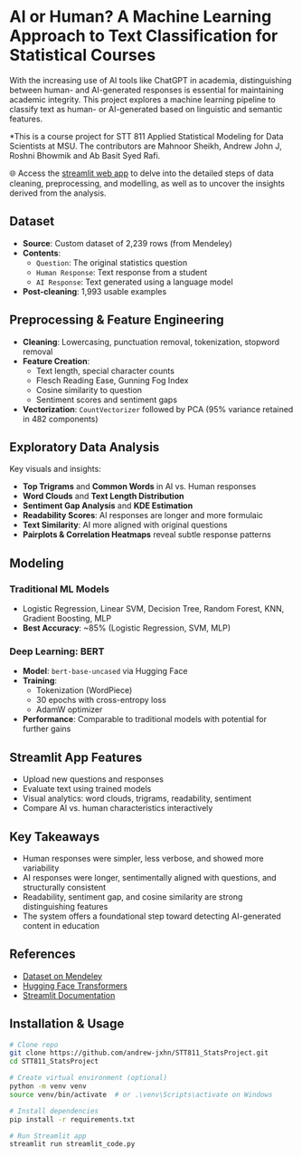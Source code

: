 # AI or Human? A Machine Learning Approach to Text Classification for Statistical Courses
With the increasing use of AI tools like ChatGPT in academia, distinguishing between human- and AI-generated responses is essential for maintaining academic integrity. This project explores a machine learning pipeline to classify text as human- or AI-generated based on linguistic and semantic features.

*This is a course project for STT 811 Applied Statistical Modeling for Data Scientists at MSU. The contributors are Mahnoor Sheikh, Andrew John J, Roshni Bhowmik and Ab Basit Syed Rafi.

🌐 Access the [streamlit web app](https://nlp-approach-to-ai-text-classification-stt-811.streamlit.app/) to delve into the detailed steps of data cleaning, preprocessing, and modelling, as well as to uncover the insights derived from the analysis.

## Dataset
- **Source**: Custom dataset of 2,239 rows (from Mendeley)
- **Contents**:
  - `Question`: The original statistics question
  - `Human Response`: Text response from a student
  - `AI Response`: Text generated using a language model
- **Post-cleaning**: 1,993 usable examples

## Preprocessing & Feature Engineering
- **Cleaning**: Lowercasing, punctuation removal, tokenization, stopword removal
- **Feature Creation**:
  - Text length, special character counts
  - Flesch Reading Ease, Gunning Fog Index
  - Cosine similarity to question
  - Sentiment scores and sentiment gaps
- **Vectorization**: `CountVectorizer` followed by PCA (95% variance retained in 482 components)

## Exploratory Data Analysis
Key visuals and insights:
- **Top Trigrams** and **Common Words** in AI vs. Human responses
- **Word Clouds** and **Text Length Distribution**
- **Sentiment Gap Analysis** and **KDE Estimation**
- **Readability Scores**: AI responses are longer and more formulaic
- **Text Similarity**: AI more aligned with original questions
- **Pairplots & Correlation Heatmaps** reveal subtle response patterns

## Modeling
### Traditional ML Models
- Logistic Regression, Linear SVM, Decision Tree, Random Forest, KNN, Gradient Boosting, MLP
- **Best Accuracy**: ~85% (Logistic Regression, SVM, MLP)

### Deep Learning: BERT
- **Model**: `bert-base-uncased` via Hugging Face
- **Training**:
  - Tokenization (WordPiece)
  - 30 epochs with cross-entropy loss
  - AdamW optimizer
- **Performance**: Comparable to traditional models with potential for further gains

## Streamlit App Features
- Upload new questions and responses
- Evaluate text using trained models
- Visual analytics: word clouds, trigrams, readability, sentiment
- Compare AI vs. human characteristics interactively

## Key Takeaways
- Human responses were simpler, less verbose, and showed more variability
- AI responses were longer, sentimentally aligned with questions, and structurally consistent
- Readability, sentiment gap, and cosine similarity are strong distinguishing features
- The system offers a foundational step toward detecting AI-generated content in education

## References
- [Dataset on Mendeley](https://data.mendeley.com/datasets/mh892rksk2/4)
- [Hugging Face Transformers](https://huggingface.co/transformers/)
- [Streamlit Documentation](https://docs.streamlit.io/)

## Installation & Usage
```bash
# Clone repo
git clone https://github.com/andrew-jxhn/STT811_StatsProject.git
cd STT811_StatsProject

# Create virtual environment (optional)
python -m venv venv
source venv/bin/activate  # or .\venv\Scripts\activate on Windows

# Install dependencies
pip install -r requirements.txt

# Run Streamlit app
streamlit run streamlit_code.py
```
